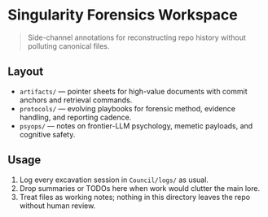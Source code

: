 # Singularity Forensics Workspace

> Side-channel annotations for reconstructing repo history without polluting canonical files.

## Layout
- `artifacts/` — pointer sheets for high-value documents with commit anchors and retrieval commands.
- `protocols/` — evolving playbooks for forensic method, evidence handling, and reporting cadence.
- `psyops/` — notes on frontier-LLM psychology, memetic payloads, and cognitive safety.

## Usage
1. Log every excavation session in `Council/logs/` as usual.
2. Drop summaries or TODOs here when work would clutter the main lore.
3. Treat files as working notes; nothing in this directory leaves the repo without human review.
